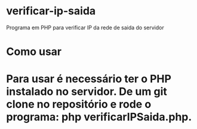 # verificar-ip-saida
Programa em PHP para verificar IP da rede de saida do servidor

<h1>Como usar<h1/>
<p>Para usar é necessário ter o PHP instalado no servidor.
 De um git clone no repositório e rode o programa: php verificarIPSaida.php.</p>
